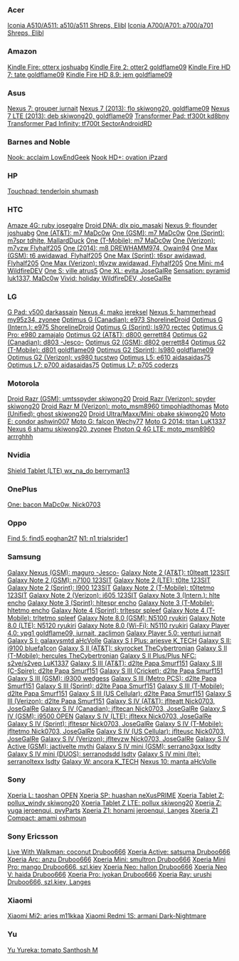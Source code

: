 <div>
<h3>Acer</h3>
<a href="http://forum.xda-developers.com/showthread.php?t=2699971">Iconia A510/A511:           a510/a511      Shreps, Elibl</a>
<a href="http://forum.xda-developers.com/showthread.php?t=2881725">Iconia A700/A701:           a700/a701      Shreps, Elibl</a>
<br>
<h3>Amazon</h3>
<a href="http://forum.xda-developers.com/showthread.php?t=2407455">Kindle Fire:                otterx         joshuabg</a>
<a href="http://forum.xda-developers.com/showthread.php?t=2347951">Kindle Fire 2:              otter2         goldflame09</a>
<a href="http://forum.xda-developers.com/showthread.php?t=2355103">Kindle Fire HD 7:           tate           goldflame09</a>
<a href="http://forum.xda-developers.com/showthread.php?t=2356333">Kindle Fire HD 8.9:         jem            goldflame09</a>
<br>
<h3>Asus</h3>
<a href="http://forum.xda-developers.com/showthread.php?t=2203239">Nexus 7:                    grouper        iurnait</a>
<a href="http://forum.xda-developers.com/showthread.php?t=3048596">Nexus 7 (2013):             flo            skiwong20, goldflame09</a>
<a href="http://forum.xda-developers.com/showthread.php?t=3048596">Nexus 7 LTE (2013):         deb            skiwong20, goldflame09</a>
<a href="http://forum.xda-developers.com/showthread.php?t=2501869">Transformer Pad:            tf300t         kd8bny</a>
<a href="http://forum.xda-developers.com/showthread.php?t=2445827">Transformer Pad Infinity:   tf700t         SectorAndroidRD</a>
<br>
<h3>Barnes and Noble</h3>
<a href="http://forum.xda-developers.com/showthread.php?t=2746417">Nook:                       acclaim        LowEndGeek</a>
<a href="http://forum.xda-developers.com/showthread.php?t=2883064">Nook HD+:                   ovation        iPzard</a>
<br>
<h3>HP</h3>
<a href="http://forum.xda-developers.com/showthread.php?t=3056454">Touchpad:                   tenderloin     shumash</a>
<br>
<h3>HTC</h3>
<a href="http://forum.xda-developers.com/showthread.php?t=2669292">Amaze 4G:                   ruby           josegalre</a>
<a href="http://forum.xda-developers.com/showthread.php?t=2270188">Droid DNA:                  dlx            pio_masaki</a>
<a href="http://forum.xda-developers.com/showthread.php?t=3028306">Nexus 9:                    flounder       joshuabg</a>
<a href="http://forum.xda-developers.com/showthread.php?t=2348590">One (AT&T):                 m7             MaDc0w</a>
<a href="http://forum.xda-developers.com/showthread.php?t=2348415">One (GSM):                  m7             MaDc0w</a>
<a href="http://forum.xda-developers.com/showthread.php?t=2408340">One (Sprint):               m7spr          tdhite, MallardDuck</a>
<a href="http://forum.xda-developers.com/showthread.php?t=2375475">One (T-Mobile):             m7             MaDc0w</a>
<a href="http://forum.xda-developers.com/showthread.php?t=2455127">One (Verizon):              m7vzw          Flyhalf205</a>
<a href="http://forum.xda-developers.com/showthread.php?t=2746553">One (2014):                 m8             DREWHAMM974, Owain94</a>
<a href="http://forum.xda-developers.com/showthread.php?t=2790916">One Max (GSM):              t6             awidawad, Flyhalf205</a>
<a href="http://forum.xda-developers.com/showthread.php?t=2790916">One Max (Sprint):           t6spr          awidawad, Flyhalf205</a>
<a href="http://forum.xda-developers.com/showthread.php?t=2790916">One Max (Verizon):          t6vzw          awidawad, Flyhalf205</a>
<a href="http://forum.xda-developers.com/showthread.php?t=2741847">One Mini:                   m4             WildfireDEV</a>
<a href="http://forum.xda-developers.com/showthread.php?t=2164406">One S:                      ville          atrus5</a>
<a href="http://forum.xda-developers.com/showthread.php?t=2668282">One XL:                     evita          JoseGalRe</a>
<a href="http://forum.xda-developers.com/showthread.php?t=2921484">Sensation:                  pyramid        luk1337, MaDc0w</a>
<a href="http://forum.xda-developers.com/showthread.php?t=2677301">Vivid:                      holiday        WildfireDEV, JoseGalRe</a>
<br>
<h3>LG</h3>
<a href="http://forum.xda-developers.com/showthread.php?t=2668112">G Pad:                      v500           darkassain</a>
<a href="http://forum.xda-developers.com/showthread.php?t=2668912">Nexus 4:                    mako           jereksel</a>
<a href="http://forum.xda-developers.com/showthread.php?t=2670238">Nexus 5:                    hammerhead     my95z34, zyonee</a>
<a href="http://forum.xda-developers.com/showthread.php?t=2863083">Optimus G (Canadian):       e973           ShorelineDroid</a>
<a href="http://forum.xda-developers.com/showthread.php?t=2866844">Optimus G (Intern.):        e975           ShorelineDroid</a>
<a href="http://forum.xda-developers.com/showthread.php?t=2878505">Optimus G (Sprint):         ls970          rectec</a>
<a href="http://forum.xda-developers.com/showthread.php?t=2852984">Optimus G Pro:              e980           zamajalo</a>
<a href="http://forum.xda-developers.com/showthread.php?t=2500030">Optimus G2 (AT&T):          d800           gerrett84</a>
<a href="http://forum.xda-developers.com/showthread.php?t=2680171">Optimus G2 (Canadian):      d803           -Jesco-</a>
<a href="http://forum.xda-developers.com/showthread.php?t=2500030">Optimus G2 (GSM):           d802           gerrett84</a>
<a href="http://forum.xda-developers.com/showthread.php?t=2669063">Optimus G2 (T-Mobile):      d801           goldflame09</a>
<a href="http://forum.xda-developers.com/showthread.php?t=2669074">Optimus G2 (Sprint):        ls980          goldflame09</a>
<a href="http://forum.xda-developers.com/showthread.php?t=2542006">Optimus G2 (Verizon):       vs980          tucstwo</a>
<a href="http://forum.xda-developers.com/showthread.php?t=2790982">Optimus L5:                 e610           aidasaidas75</a>
<a href="http://forum.xda-developers.com/showthread.php?t=2769502">Optimus L7:                 p700           aidasaidas75</a>
<a href="http://forum.xda-developers.com/showthread.php?t=2704650">Optimus L7:                 p705           coderzs</a>
<br>
<h3>Motorola</h3>
<a href="http://forum.xda-developers.com/showthread.php?t=2670349">Droid Razr (GSM):           umtsspyder     skiwong20</a>
<a href="http://forum.xda-developers.com/showthread.php?t=2670349">Droid Razr (Verizon):       spyder         skiwong20</a>
<a href="http://forum.xda-developers.com/showthread.php?t=2306377">Droid Razr M (Verizon):     moto_msm8960   timpohladthomas</a>
<a href="http://forum.xda-developers.com/showthread.php?t=2504830">Moto (Unified):             ghost          skiwong20</a>
<a href="http://forum.xda-developers.com/showthread.php?t=2668311">Droid Ultra/Maxx/Mini:      obake          skiwong20</a>
<a href="http://forum.xda-developers.com/showthread.php?t=2886058">Moto E:                     condor         ashwin007</a>
<a href="http://forum.xda-developers.com/showthread.php?t=2667834">Moto G:                     falcon         Wechy77</a>
<a href="http://forum.xda-developers.com/showthread.php?t=3049239">Moto G 2014:                titan          LuK1337</a>
<a href="http://forum.xda-developers.com/showthread.php?t=3049284">Nexus 6                     shamu          skiwong20, zyonee</a>
<a href="http://forum.xda-developers.com/showthread.php?t=2415997">Photon Q 4G LTE:            moto_msm8960   arrrghhh</a>
<br>
<h3>Nvidia</h3>
<a href="http://forum.xda-developers.com/showthread.php?t=3028409">Shield Tablet (LTE)         wx_na_do       berryman13</a>
<br>
<h3>OnePlus</h3>
<a href="http://forum.xda-developers.com/showthread.php?t=2811990">One:                        bacon          MaDc0w, Nick0703</a>
<br>
<h3>Oppo</h3>
<a href="http://forum.xda-developers.com/showthread.php?t=2678702">Find 5:                     find5          eoghan2t7</a>
<a href="http://forum.xda-developers.com/showthread.php?t=2678683">N1:                         n1             trialsrider1</a>
<br>
<h3>Samsung</h3>
<a href="http://forum.xda-developers.com/showthread.php?t=2409090">Galaxy Nexus (GSM):         maguro         -Jesco-</a>
<a href="http://forum.xda-developers.com/showthread.php?t=2667763">Galaxy Note 2 (AT&T):       t0lteatt       123SIT</a>
<a href="http://forum.xda-developers.com/showthread.php?t=2667751">Galaxy Note 2 (GSM):        n7100          123SIT</a>
<a href="http://forum.xda-developers.com/showthread.php?t=2449424">Galaxy Note 2 (LTE):        t0lte          123SIT</a>
<a href="http://forum.xda-developers.com/showthread.php?t=2667760">Galaxy Note 2 (Sprint):     l900           123SIT</a>
<a href="http://forum.xda-developers.com/showthread.php?t=2426051">Galaxy Note 2 (T-Mobile):   t0ltetmo       123SIT</a>
<a href="http://forum.xda-developers.com/showthread.php?t=2311152">Galaxy Note 2 (Verizon):    i605           123SIT</a>
<a href="http://forum.xda-developers.com/showthread.php?t=3048388">Galaxy Note 3 (Intern.):    hlte           encho</a>
<a href="http://forum.xda-developers.com/showthread.php?t=3048705">Galaxy Note 3 (Sprint):     hltespr        encho</a>
<a href="http://forum.xda-developers.com/showthread.php?t=3048701">Galaxy Note 3 (T-Mobile):   hltetmo        encho</a>
<a href="http://forum.xda-developers.com/showthread.php?t=3051428">Galaxy Note 4 (Sprint):     trltespr       spleef</a>
<a href="http://forum.xda-developers.com/showthread.php?t=3014758">Galaxy Note 4 (T-Mobile):   trltetmo       spleef</a>
<a href="http://forum.xda-developers.com/showthread.php?t=2456222">Galaxy Note 8.0 (GSM):      N5100          ryukiri</a>
<a href="http://forum.xda-developers.com/showthread.php?t=2456222">Galaxy Note 8.0 (LTE):      N5120          ryukiri</a>
<a href="http://forum.xda-developers.com/showthread.php?t=2456222">Galaxy Note 8.0 (Wi-Fi):    N5110          ryukiri</a>
<a href="http://forum.xda-developers.com/showthread.php?t=2387504">Galaxy Player 4.0:          ypg1           goldflame09, iurnait, zaclimon</a>
<a href="http://forum.xda-developers.com/showthread.php?t=2387504">Galaxy Player 5.0:          venturi        iurnait</a>
<a href="http://forum.xda-developers.com/showthread.php?t=2948152">Galaxy S I:                 galaxysmtd     aHcVolle</a>
<a href="http://forum.xda-developers.com/showthread.php?t=3023797">Galaxy S I Plus:            ariesve        K_TECH</a>
<a href="http://forum.xda-developers.com/showthread.php?t=2203444">Galaxy S II:                i9100          bluefa1con</a>
<a href="http://forum.xda-developers.com/showthread.php?t=2669087">Galaxy S II (AT&T):         skyrocket      TheCybertronian</a>
<a href="http://forum.xda-developers.com/showthread.php?t=2669118">Galaxy S II (T-Mobile):     hercules       TheCybertronian</a>
<a href="http://forum.xda-developers.com/showthread.php?t=2790368">Galaxy S II Plus/Plus NFC:  s2ve/s2vep     LuK1337</a>
<a href="http://forum.xda-developers.com/showthread.php?t=2015607">Galaxy S III (AT&T):        d2lte          Papa Smurf151</a>
<a href="http://forum.xda-developers.com/showthread.php?t=2015607">Galaxy S III (C-Spire):     d2lte          Papa Smurf151</a>
<a href="http://forum.xda-developers.com/showthread.php?t=2015607">Galaxy S III (Cricket):     d2lte          Papa Smurf151</a>
<a href="http://forum.xda-developers.com/showthread.php?t=2668572">Galaxy S III (GSM):         i9300          wedgess</a>
<a href="http://forum.xda-developers.com/showthread.php?t=2015607">Galaxy S III (Metro PCS):   d2lte          Papa Smurf151</a>
<a href="http://forum.xda-developers.com/showthread.php?t=2032843">Galaxy S III (Sprint):      d2lte          Papa Smurf151</a>
<a href="http://forum.xda-developers.com/showthread.php?t=2015525">Galaxy S III (T-Mobile):    d2lte          Papa Smurf151</a>
<a href="http://forum.xda-developers.com/showthread.php?t=2015607">Galaxy S III (US Cellular): d2lte          Papa Smurf151</a>
<a href="http://forum.xda-developers.com/showthread.php?t=2028443">Galaxy S III (Verizon):     d2lte          Papa Smurf151</a>
<a href="http://forum.xda-developers.com/showthread.php?t=2312024">Galaxy S IV (AT&T):         jflteatt       Nick0703, JoseGalRe</a>
<a href="http://forum.xda-developers.com/showthread.php?t=2312024">Galaxy S IV (Canadian):     jfltecan       Nick0703, JoseGalRe</a>
<a href="http://forum.xda-developers.com/showthread.php?t=2396173">Galaxy S IV (GSM):          i9500          OPEN</a>
<a href="http://forum.xda-developers.com/showthread.php?t=3048999">Galaxy S IV (LTE):          jfltexx        Nick0703, JoseGalRe</a>
<a href="http://forum.xda-developers.com/showthread.php?t=3048988">Galaxy S IV (Sprint):       jfltespr       Nick0703, JoseGalRe</a>
<a href="http://forum.xda-developers.com/showthread.php?t=2668312">Galaxy S IV (T-Mobile):     jfltetmo       Nick0703, JoseGalRe</a>
<a href="http://forum.xda-developers.com/showthread.php?t=3048988">Galaxy S IV (US Cellular):  jflteusc       Nick0703, JoseGalRe</a>
<a href="http://forum.xda-developers.com/showthread.php?t=3048993">Galaxy S IV (Verizon):      jfltevzw       Nick0703, JoseGalRe</a>
<a href="http://forum.xda-developers.com/showthread.php?t=2821017">Galaxy S IV Active (GSM):   jactivelte     mythi</a>
<a href="http://forum.xda-developers.com/showthread.php?t=3048693">Galaxy S IV mini (GSM):     serrano3gxx    lsdty</a>
<a href="http://forum.xda-developers.com/showthread.php?t=3048693">Galaxy S IV mini (DUOS):    serranodsdd    lsdty</a>
<a href="http://forum.xda-developers.com/showthread.php?t=3048693">Galaxy S IV mini (lte):     serranoltexx   lsdty</a>
<a href="http://forum.xda-developers.com/showthread.php?t=3017517">Galaxy W:                   ancora         K_TECH</a>
<a href="http://forum.xda-developers.com/showthread.php?t=2948457">Nexus 10:                   manta          aHcVolle</a>
<br>
<h3>Sony</h3>
<a href="http://forum.xda-developers.com/showthread.php?t=2749055">Xperia L:                   taoshan        OPEN</a>
<a href="http://forum.xda-developers.com/showthread.php?t=2835662">Xperia SP:                  huashan        neXusPRIME</a>
<a href="http://forum.xda-developers.com/showthread.php?t=2883011">Xperia Tablet Z:            pollux_windy   skiwong20</a>
<a href="http://forum.xda-developers.com/showthread.php?t=2883011">Xperia Tablet Z LTE:        pollux         skiwong20</a>
<a href="http://forum.xda-developers.com/showthread.php?t=2208249">Xperia Z:                   yuga           jeroenqui, pvyParts</a>
<a href="http://forum.xda-developers.com/showthread.php?t=2478003">Xperia Z1:                  honami         jeroenqui, Langes</a>
<a href="http://forum.xda-developers.com/showthread.php?t=2764017">Xperia Z1 Compact:          amami          oshmoun</a>
<br>
<h3>Sony Ericsson</h3>
<a href="http://forum.xda-developers.com/showthread.php?t=2675370">Live With Walkman:          coconut        Druboo666</a>
<a href="http://forum.xda-developers.com/showthread.php?t=2675370">Xperia Active:              satsuma        Druboo666</a>
<a href="http://forum.xda-developers.com/showthread.php?t=2298280">Xperia Arc:                 anzu           Druboo666</a>
<a href="http://forum.xda-developers.com/showthread.php?t=2675370">Xperia Mini:                smultron       Druboo666</a>
<a href="http://forum.xda-developers.com/showthread.php?t=2675370">Xperia Mini Pro:            mango          Druboo666, szl.kiev</a>
<a href="http://forum.xda-developers.com/showthread.php?t=2672164">Xperia Neo:                 hallon         Druboo666</a>
<a href="http://forum.xda-developers.com/showthread.php?t=2672164">Xperia Neo V:               haida          Druboo666</a>
<a href="http://forum.xda-developers.com/showthread.php?t=2672164">Xperia Pro:                 iyokan         Druboo666</a>
<a href="http://forum.xda-developers.com/showthread.php?t=1803076">Xperia Ray:                 urushi         Druboo666, szl.kiev, Langes</a>
<br>
<h3>Xiaomi</h3>
<a href="http://forum.xda-developers.com/showthread.php?t=2872738">Xiaomi Mi2:                 aries          m11kkaa</a>
<a href="http://forum.xda-developers.com/showthread.php?t=2910535">Xiaomi Redmi 1S:            armani         Dark-Nightmare</a>
<br>
<h3>Yu</h3>
<a href="http://forum.xda-developers.com/showthread.php?t=3102705">Yu Yureka:                 tomato          Santhosh M</a>
</div>
